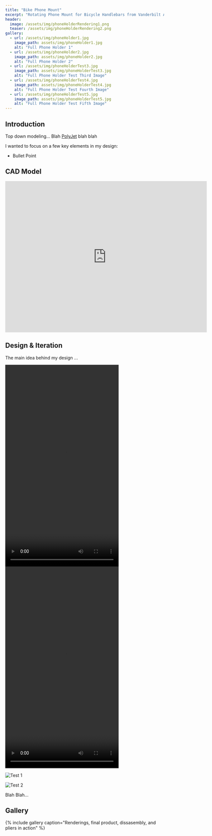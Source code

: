 ```yaml
---
title: "Bike Phone Mount"
excerpt: "Rotating Phone Mount for Bicycle Handlebars from Vanderbilt Additive and Polymer-based Manufacturing Class (CHBE 4200)"
header:
  image: /assets/img/phoneHolderRendering1.png
  teaser: /assets/img/phoneHolderRendering2.png
gallery:
  - url: /assets/img/phoneHolder1.jpg
    image_path: assets/img/phoneHolder1.jpg
    alt: "Full Phone Holder 1"
  - url: /assets/img/phoneHolder2.jpg
    image_path: assets/img/phoneHolder2.jpg
    alt: "Full Phone Holder 2"
  - url: /assets/img/phoneHolderTest3.jpg
    image_path: assets/img/phoneHolderTest3.jpg
    alt: "Full Phone Holder Test Third Image"
  - url: /assets/img/phoneHolderTest4.jpg
    image_path: assets/img/phoneHolderTest4.jpg
    alt: "Full Phone Holder Test Fourth Image"
  - url: /assets/img/phoneHolderTest5.jpg
    image_path: assets/img/phoneHolderTest5.jpg
    alt: "Full Phone Holder Test Fifth Image"
---
```


## Introduction
Top down modeling...
Blah [PolyJet](https://www.stratasys.com/en/industries-and-applications/3d-printing-applications/rapid-prototyping/) blah blah

I wanted to focus on a few key elements in my design:
- Bullet Point


## CAD Model
<iframe src="https://vanderbilt643.autodesk360.com/shares/public/SH286ddQT78850c0d8a413b34a84c0f1fcba?mode=embed" width="640" height="480" allowfullscreen="true" webkitallowfullscreen="true" mozallowfullscreen="true"  frameborder="0"></iframe>

## Design & Iteration
The main idea behind my design ...

<video width="360" height="640" controls>
  <source src="/miltoneh.github.io/assets/img/phoneHolderVid1.mp4" type="video/mp4">
  Your browser does not support the video tag.
</video>

<video width="360" height="640" controls>
  <source src="/miltoneh.github.io/assets/img/phoneHolderVid2.mp4" type="video/mp4">
  Your browser does not support the video tag.
</video>

![Test 1](/miltoneh.github.io/assets/img/phoneHolderTest1.jpg)



![Test 2](/miltoneh.github.io/assets/img/phoneHolderTest2.jpg)

Blah Blah...


## Gallery
{% include gallery caption="Renderings, final product, dissasembly, and pliers in action" %}
